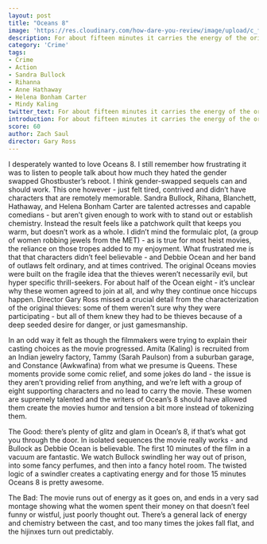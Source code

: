 ```yaml
---
layout: post
title: "Oceans 8"
image: 'https://res.cloudinary.com/how-dare-you-review/image/upload/c_fill,h_399,w_760/v1528847711/Oceans-8-poster.png'
description: For about fifteen minutes it carries the energy of the original movies - but it devolves quickly into  irrelevance.     
category: 'Crime'
tags: 
- Crime
- Action
- Sandra Bullock
- Rihanna
- Anne Hathaway
- Helena Bonham Carter
- Mindy Kaling
twitter_text: For about fifteen minutes it carries the energy of the original movies - but it devolves quickly into irrelevance.
introduction: For about fifteen minutes it carries the energy of the original movies - but it devolves quickly into irrelevance.
score: 60
author: Zach Saul
director: Gary Ross
---
```

I desperately wanted to love Oceans 8. I still remember how frustrating it was to listen to people talk about how much they hated the gender swapped Ghostbuster’s reboot. I think gender-swapped sequels can and should work. This one however - just felt tired, contrived and didn’t have characters that are remotely memorable. Sandra Bullock, Rihana, Blanchett, Hathaway, and Helena Bonham Carter are talented actresses and capable comedians - but aren’t given enough to work with to stand out or establish chemistry. Instead the result feels like a patchwork quilt that keeps you warm, but doesn’t work as a whole. I didn’t mind the formulaic plot, (a group of women robbing jewels from the MET) - as is true for most heist movies, the reliance on those tropes added to my enjoyment. What frustrated me is that that characters didn’t feel believable - and Debbie Ocean and her band of outlaws felt ordinary, and at times contrived. The original Oceans movies were built on the fragile idea that the thieves weren’t necessarily evil, but hyper specific thrill-seekers. For about half of the Ocean eight - it’s unclear why these women agreed to join at all, and why they continue once hiccups happen. Director Gary Ross missed a crucial detail from the characterization of the original thieves: some of them weren’t sure why they were participating - but all of them knew they had to be thieves because of a deep seeded desire for danger, or just gamesmanship.  
 
In an odd way it felt as though the filmmakers were trying to explain their casting choices as the movie progressed. Amita (Kaling) is recruited from an Indian jewelry factory, Tammy (Sarah Paulson) from a suburban garage, and Constance (Awkwafina) from what we presume is Queens. These moments provide some comic relief, and some jokes do land - the issue is they aren’t providing relief from anything, and we’re left with a group of eight supporting characters and no lead to carry the movie. These women are supremely talented and the writers of Ocean’s 8 should have allowed them create the movies humor and tension a bit more instead of tokenizing them.

The Good: there’s plenty of glitz and glam in Ocean’s 8, if that’s what got you through the door. In isolated sequences the movie really works - and Bullock as Debbie Ocean is believable. The first 10 minutes of the film in a vacuum are fantastic. We watch Bullock swindling her way out of prison, into some fancy perfumes, and then into a fancy hotel room. The twisted logic of a swindler creates a captivating energy and for those 15 minutes Oceans 8 is pretty awesome.

The Bad: The movie runs out of energy as it goes on, and ends in a very sad montage showing what the women spent their money on that doesn’t feel funny or wistful, just poorly thought out. There’s a general lack of energy and chemistry between the cast, and too many times the jokes fall flat, and the hijinxes turn out predictably.   

